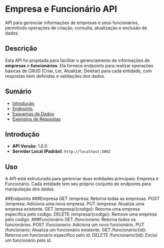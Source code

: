 # Empresa e Funcionário API

API para gerenciar informações de empresas e seus funcionários, permitindo operações de criação, consulta, atualização e exclusão de dados.

## Descrição

Esta API foi projetada para facilitar o gerenciamento de informações de **empresas** e **funcionários**. Ela fornece endpoints para realizar operações básicas de CRUD (Criar, Ler, Atualizar, Deletar) para cada entidade, com respostas bem definidas e validações dos dados.

## Sumário

- [Introdução](#introdução)
- [Endpoints](#endpoints)
- [Esquemas de Dados](#esquemas-de-dados)
- [Exemplos de Respostas](#exemplos-de-respostas)

## Introdução

- **API Versão**: 1.0.0
- **Servidor Local (Padrão)**: `http://localhost:3002`


## Uso
A API está estruturada para gerenciar duas entidades principais: Empresa e Funcionário. Cada entidade tem seu próprio conjunto de endpoints para manipulação dos dados.

##Endpoints
###Empresa
 GET /empresa: Retorna todas as empresas.
 POST /empresa: Adiciona uma nova empresa.
 PUT /empresa: Atualiza uma empresa existente.
 GET /empresa/{codigo}: Retorna uma empresa específica pelo codigo.
 DELETE /empresa/{codigo}: Remove uma empresa pelo codigo.
###Funcionário
GET /funcionario: Retorna todos os funcionários.
POST /funcionario: Adiciona um novo funcionário.
PUT /funcionario: Atualiza um funcionário existente.
GET /funcionario/{id}: Retorna um funcionário específico pelo id.
DELETE /funcionario/{id}: Exclui um funcionário pelo id.


